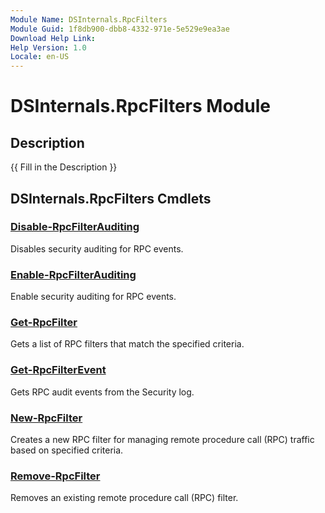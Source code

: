 ```yaml
---
Module Name: DSInternals.RpcFilters
Module Guid: 1f8db900-dbb8-4332-971e-5e529e9ea3ae
Download Help Link: 
Help Version: 1.0
Locale: en-US
---
```


# DSInternals.RpcFilters Module
## Description
{{ Fill in the Description }}

## DSInternals.RpcFilters Cmdlets
### [Disable-RpcFilterAuditing](Disable-RpcFilterAuditing.md)
Disables security auditing for RPC events.

### [Enable-RpcFilterAuditing](Enable-RpcFilterAuditing.md)
Enable security auditing for RPC events.

### [Get-RpcFilter](Get-RpcFilter.md)
Gets a list of RPC filters that match the specified criteria.

### [Get-RpcFilterEvent](Get-RpcFilterEvent.md)
Gets RPC audit events from the Security log.

### [New-RpcFilter](New-RpcFilter.md)
Creates a new RPC filter for managing remote procedure call (RPC) traffic based on specified criteria.

### [Remove-RpcFilter](Remove-RpcFilter.md)
Removes an existing remote procedure call (RPC) filter.

